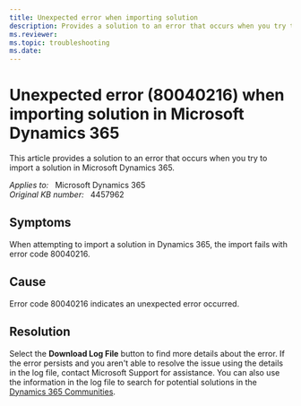 ```yaml
---
title: Unexpected error when importing solution
description: Provides a solution to an error that occurs when you try to import a solution in Microsoft Dynamics 365.
ms.reviewer: 
ms.topic: troubleshooting
ms.date: 
---
```

# Unexpected error (80040216) when importing solution in Microsoft Dynamics 365

This article provides a solution to an error that occurs when you try to import a solution in Microsoft Dynamics 365.

_Applies to:_ &nbsp; Microsoft Dynamics 365  
_Original KB number:_ &nbsp; 4457962

## Symptoms

When attempting to import a solution in Dynamics 365, the import fails with error code 80040216.

## Cause

Error code 80040216 indicates an unexpected error occurred.

## Resolution

Select the **Download Log File** button to find more details about the error. If the error persists and you aren't able to resolve the issue using the details in the log file, contact Microsoft Support for assistance. You can also use the information in the log file to search for potential solutions in the [Dynamics 365 Communities](https://community.dynamics.com/f).
